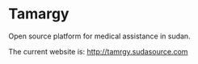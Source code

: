 # Tamargy
Open source platform for medical assistance in sudan.

The current website is: http://tamrgy.sudasource.com
